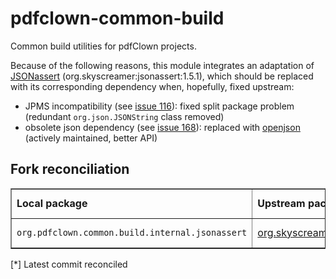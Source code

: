 <!--
  SPDX-FileCopyrightText: 2025 Stefano Chizzolini and contributors

  SPDX-License-Identifier: CC-BY-SA-4.0
-->

# pdfclown-common-build

Common build utilities for pdfClown projects.

Because of the following reasons, this module integrates an adaptation of [JSONassert](https://github.com/skyscreamer/JSONassert) (org.skyscreamer:jsonassert:1.5.1), which should be replaced with its corresponding dependency when, hopefully, fixed upstream:

- JPMS incompatibility (see [issue 116](https://github.com/skyscreamer/JSONassert/issues/116)): fixed split package problem (redundant `org.json.JSONString` class removed)
- obsolete json dependency (see [issue 168](https://github.com/skyscreamer/JSONassert/issues/168)): replaced with [openjson](https://github.com/openjson/openjson) (actively maintained, better API)

## Fork reconciliation

<table border="1">
<tr>
<td><b>Local package</b></td>
<td><b>Upstream package</b></td>
<td><b>Upstream commit*</b></td>
<td><b>Upstream VCS</b></td>
</tr>
<tr><td><code>org.pdfclown.common.build.internal.jsonassert</code></td><td><a href="https://github.com/skyscreamer/JSONassert">org.skyscreamer.jsonassert</a></td><td><a href="https://github.com/skyscreamer/JSONassert/commit/7414e901af11c559bc553e5bb8e12b99a57d1c1c">7414e901af11c559bc553e5bb8e12b99a57d1c1c</a> (2022-07-11 18:50:49+0530)</td><td>git</td>
</tr>
</table>
[*] Latest commit reconciled
